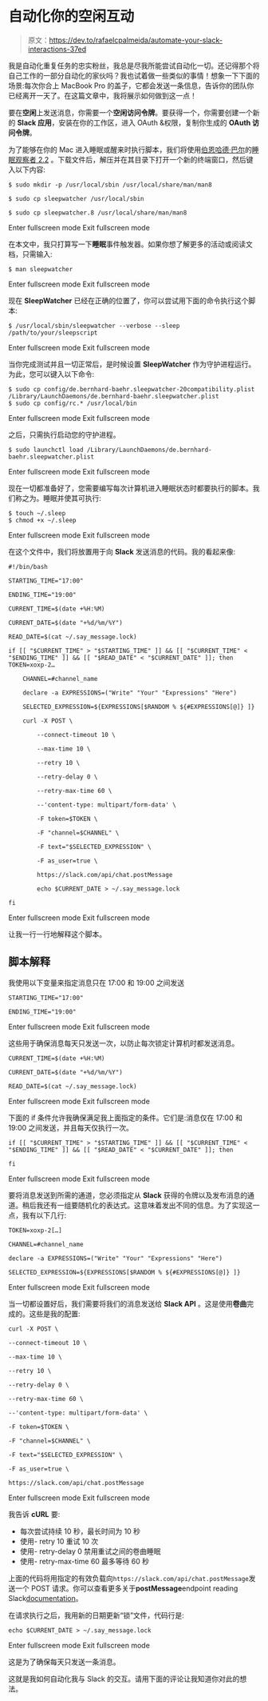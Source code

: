 # 自动化你的空闲互动

> 原文：<https://dev.to/rafaelcpalmeida/automate-your-slack-interactions-37ed>

我是自动化重复任务的忠实粉丝，我总是尽我所能尝试自动化一切。还记得那个将自己工作的一部分自动化的家伙吗？我也试着做一些类似的事情！想象一下下面的场景:每次你合上 MacBook Pro 的盖子，它都会发送一条信息，告诉你的团队你已经离开一天了。在这篇文章中，我将展示如何做到这一点！

要在**空闲**上发送消息，你需要一个**空闲访问令牌**。要获得一个，你需要创建一个新的 **Slack 应用**，安装在你的工作区，进入 OAuth &权限，复制你生成的 **OAuth 访问令牌**。

为了能够在你的 Mac 进入睡眠或醒来时执行脚本，我们将使用[伯恩哈德·巴尔](https://www.bernhard-baehr.de/)的[睡眠观察者 2.2](https://www.bernhard-baehr.de/sleepwatcher_2.2.tgz) 。下载文件后，解压并在其目录下打开一个新的终端窗口，然后键入以下内容:

```
$ sudo mkdir -p /usr/local/sbin /usr/local/share/man/man8

$ sudo cp sleepwatcher /usr/local/sbin

$ sudo cp sleepwatcher.8 /usr/local/share/man/man8 
```

Enter fullscreen mode Exit fullscreen mode

在本文中，我只打算写一下**睡眠**事件触发器。如果你想了解更多的活动或阅读文档，只需输入:

```
$ man sleepwatcher 
```

Enter fullscreen mode Exit fullscreen mode

现在 **SleepWatcher** 已经在正确的位置了，你可以尝试用下面的命令执行这个脚本:

```
$ /usr/local/sbin/sleepwatcher --verbose --sleep /path/to/your/sleepscript 
```

Enter fullscreen mode Exit fullscreen mode

当你完成测试并且一切正常后，是时候设置 **SleepWatcher** 作为守护进程运行。为此，您可以键入以下命令:

```
$ sudo cp config/de.bernhard-baehr.sleepwatcher-20compatibility.plist /Library/LaunchDaemons/de.bernhard-baehr.sleepwatcher.plist
$ sudo cp config/rc.* /usr/local/bin 
```

Enter fullscreen mode Exit fullscreen mode

之后，只需执行启动您的守护进程。

```
$ sudo launchctl load /Library/LaunchDaemons/de.bernhard-baehr.sleepwatcher.plist 
```

Enter fullscreen mode Exit fullscreen mode

现在一切都准备好了，您需要编写每次计算机进入睡眠状态时都要执行的脚本。我们称之为。睡眠并使其可执行:

```
$ touch ~/.sleep
$ chmod +x ~/.sleep 
```

Enter fullscreen mode Exit fullscreen mode

在这个文件中，我们将放置用于向 **Slack** 发送消息的代码。我的看起来像:

```
#!/bin/bash

STARTING_TIME="17:00"

ENDING_TIME="19:00"

CURRENT_TIME=$(date +%H:%M)

CURRENT_DATE=$(date "+%d/%m/%Y")

READ_DATE=$(cat ~/.say_message.lock)

if [[ "$CURRENT_TIME" > "$STARTING_TIME" ]] && [[ "$CURRENT_TIME" < "$ENDING_TIME" ]] && [[ "$READ_DATE" < "$CURRENT_DATE" ]]; then TOKEN=xoxp-2…

    CHANNEL=#channel_name

    declare -a EXPRESSIONS=("Write" "Your" "Expressions" "Here")

    SELECTED_EXPRESSION=${EXPRESSIONS[$RANDOM % ${#EXPRESSIONS[@]} ]}

    curl -X POST \

        --connect-timeout 10 \

        --max-time 10 \

        --retry 10 \

        --retry-delay 0 \

        --retry-max-time 60 \

        --'content-type: multipart/form-data' \

        -F token=$TOKEN \

        -F "channel=$CHANNEL" \

        -F text="$SELECTED_EXPRESSION" \

        -F as_user=true \

        https://slack.com/api/chat.postMessage

        echo $CURRENT_DATE > ~/.say_message.lock

fi 
```

Enter fullscreen mode Exit fullscreen mode

让我一行一行地解释这个脚本。

## 脚本解释

我使用以下变量来指定消息只在 17:00 和 19:00
之间发送

```
STARTING_TIME="17:00"

ENDING_TIME="19:00" 
```

Enter fullscreen mode Exit fullscreen mode

这些用于确保消息每天只发送一次，以防止每次锁定计算机时都发送消息。

```
CURRENT_TIME=$(date +%H:%M)

CURRENT_DATE=$(date "+%d/%m/%Y")

READ_DATE=$(cat ~/.say_message.lock) 
```

Enter fullscreen mode Exit fullscreen mode

下面的 if 条件允许我确保满足我上面指定的条件。它们是:消息仅在 17:00 和 19:00 之间发送，并且每天仅执行一次。

```
if [[ "$CURRENT_TIME" > "$STARTING_TIME" ]] && [[ "$CURRENT_TIME" < "$ENDING_TIME" ]] && [[ "$READ_DATE" < "$CURRENT_DATE" ]]; then

fi 
```

Enter fullscreen mode Exit fullscreen mode

要将消息发送到所需的通道，您必须指定从 **Slack** 获得的令牌以及发布消息的通道。稍后我还有一组要随机化的表达式。这意味着发出不同的信息。为了实现这一点，我有以下几行:

```
TOKEN=xoxp-2[…]

CHANNEL=#channel_name

declare -a EXPRESSIONS=("Write" "Your" "Expressions" "Here")

SELECTED_EXPRESSION=${EXPRESSIONS[$RANDOM % ${#EXPRESSIONS[@]} ]} 
```

Enter fullscreen mode Exit fullscreen mode

当一切都设置好后，我们需要将我们的消息发送给 **Slack API** 。这是使用**卷曲**完成的。这些是我的配置:

```
curl -X POST \

--connect-timeout 10 \

--max-time 10 \

--retry 10 \

--retry-delay 0 \

--retry-max-time 60 \

--'content-type: multipart/form-data' \

-F token=$TOKEN \

-F "channel=$CHANNEL" \

-F text="$SELECTED_EXPRESSION" \

-F as_user=true \

https://slack.com/api/chat.postMessage 
```

Enter fullscreen mode Exit fullscreen mode

我告诉 **cURL** 要:

*   每次尝试持续 10 秒，最长时间为 10 秒
*   使用- retry 10 重试 10 次
*   使用- retry-delay 0 禁用重试之间的卷曲睡眠
*   使用- retry-max-time 60 最多等待 60 秒

上面的代码将用指定的有效负载向`https://slack.com/api/chat.postMessage`发送一个 POST 请求。你可以查看更多关于**postMessage**endpoint reading Slack[documentation](https://api.slack.com/methods/chat.postMessage)。

在请求执行之后，我用新的日期更新“锁”文件，代码行是:

```
echo $CURRENT_DATE > ~/.say_message.lock 
```

Enter fullscreen mode Exit fullscreen mode

这是为了确保每天只发送一条消息。

这就是我如何自动化我与 Slack 的交互。请用下面的评论让我知道你对此的想法。